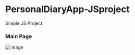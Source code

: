 # PersonalDiaryApp-JSproject
Simple JS Project

<h3>Main Page</h3>


![image](https://user-images.githubusercontent.com/64147100/129158153-fc7dbe05-c099-44b7-ace5-fb2c3b499579.png)

